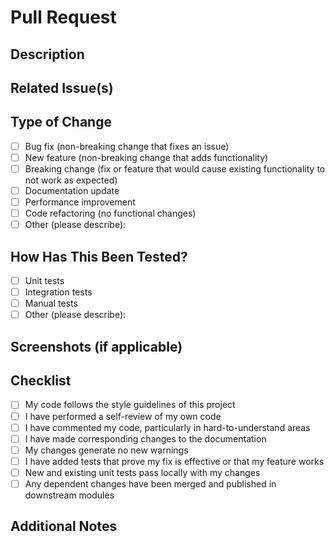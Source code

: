 # Pull Request

## Description
<!-- Provide a brief description of the changes introduced by this PR -->

## Related Issue(s)
<!-- Link to the related issues using # followed by the issue number -->
<!-- Example: Fixes #123 or Addresses #456 -->

## Type of Change
<!-- Mark the appropriate option with an "x" (no spaces around the "x") -->
- [ ] Bug fix (non-breaking change that fixes an issue)
- [ ] New feature (non-breaking change that adds functionality)
- [ ] Breaking change (fix or feature that would cause existing functionality to not work as expected)
- [ ] Documentation update
- [ ] Performance improvement
- [ ] Code refactoring (no functional changes)
- [ ] Other (please describe):

## How Has This Been Tested?
<!-- Describe the tests you ran to verify your changes -->
<!-- Include relevant details about your testing environment -->
- [ ] Unit tests
- [ ] Integration tests
- [ ] Manual tests
- [ ] Other (please describe):

## Screenshots (if applicable)
<!-- Add screenshots to help explain your changes if relevant -->

## Checklist
<!-- Mark the appropriate option with an "x" (no spaces around the "x") -->
- [ ] My code follows the style guidelines of this project
- [ ] I have performed a self-review of my own code
- [ ] I have commented my code, particularly in hard-to-understand areas
- [ ] I have made corresponding changes to the documentation
- [ ] My changes generate no new warnings
- [ ] I have added tests that prove my fix is effective or that my feature works
- [ ] New and existing unit tests pass locally with my changes
- [ ] Any dependent changes have been merged and published in downstream modules

## Additional Notes
<!-- Add any other information about the PR here -->
